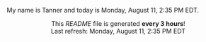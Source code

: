 My name is Tanner and today is Monday, August 11, 2:35 PM EDT.

<p align="center">This <i>README</i> file is generated <b>every 3 hours</b>!</br>Last refresh: Monday, August 11, 2:35 PM EDT<br /></p>
